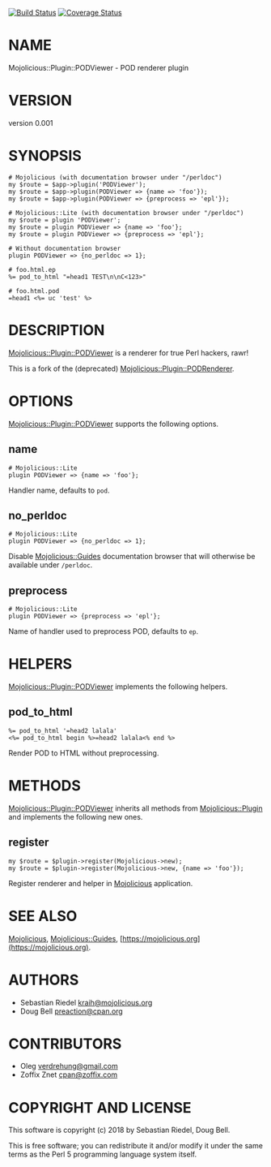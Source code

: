 [![Build Status](https://travis-ci.org/preaction/Mojolicious-Plugin-PODViewer.svg?branch=master)](https://travis-ci.org/preaction/Mojolicious-Plugin-PODViewer)
[![Coverage Status](https://coveralls.io/repos/preaction/Mojolicious-Plugin-PODViewer/badge.svg?branch=master)](https://coveralls.io/r/preaction/Mojolicious-Plugin-PODViewer?branch=master)

# NAME

Mojolicious::Plugin::PODViewer - POD renderer plugin

# VERSION

version 0.001

# SYNOPSIS

    # Mojolicious (with documentation browser under "/perldoc")
    my $route = $app->plugin('PODViewer');
    my $route = $app->plugin(PODViewer => {name => 'foo'});
    my $route = $app->plugin(PODViewer => {preprocess => 'epl'});

    # Mojolicious::Lite (with documentation browser under "/perldoc")
    my $route = plugin 'PODViewer';
    my $route = plugin PODViewer => {name => 'foo'};
    my $route = plugin PODViewer => {preprocess => 'epl'};

    # Without documentation browser
    plugin PODViewer => {no_perldoc => 1};

    # foo.html.ep
    %= pod_to_html "=head1 TEST\n\nC<123>"

    # foo.html.pod
    =head1 <%= uc 'test' %>

# DESCRIPTION

[Mojolicious::Plugin::PODViewer](https://metacpan.org/pod/Mojolicious::Plugin::PODViewer) is a renderer for true Perl hackers, rawr!

This is a fork of the (deprecated) [Mojolicious::Plugin::PODRenderer](https://metacpan.org/pod/Mojolicious::Plugin::PODRenderer).

# OPTIONS

[Mojolicious::Plugin::PODViewer](https://metacpan.org/pod/Mojolicious::Plugin::PODViewer) supports the following options.

## name

    # Mojolicious::Lite
    plugin PODViewer => {name => 'foo'};

Handler name, defaults to `pod`.

## no\_perldoc

    # Mojolicious::Lite
    plugin PODViewer => {no_perldoc => 1};

Disable [Mojolicious::Guides](https://metacpan.org/pod/Mojolicious::Guides) documentation browser that will otherwise be
available under `/perldoc`.

## preprocess

    # Mojolicious::Lite
    plugin PODViewer => {preprocess => 'epl'};

Name of handler used to preprocess POD, defaults to `ep`.

# HELPERS

[Mojolicious::Plugin::PODViewer](https://metacpan.org/pod/Mojolicious::Plugin::PODViewer) implements the following helpers.

## pod\_to\_html

    %= pod_to_html '=head2 lalala'
    <%= pod_to_html begin %>=head2 lalala<% end %>

Render POD to HTML without preprocessing.

# METHODS

[Mojolicious::Plugin::PODViewer](https://metacpan.org/pod/Mojolicious::Plugin::PODViewer) inherits all methods from
[Mojolicious::Plugin](https://metacpan.org/pod/Mojolicious::Plugin) and implements the following new ones.

## register

    my $route = $plugin->register(Mojolicious->new);
    my $route = $plugin->register(Mojolicious->new, {name => 'foo'});

Register renderer and helper in [Mojolicious](https://metacpan.org/pod/Mojolicious) application.

# SEE ALSO

[Mojolicious](https://metacpan.org/pod/Mojolicious), [Mojolicious::Guides](https://metacpan.org/pod/Mojolicious::Guides), [https://mojolicious.org](https://mojolicious.org).

# AUTHORS

- Sebastian Riedel <kraih@mojolicious.org>
- Doug Bell <preaction@cpan.org>

# CONTRIBUTORS

- Oleg <verdrehung@gmail.com>
- Zoffix Znet <cpan@zoffix.com>

# COPYRIGHT AND LICENSE

This software is copyright (c) 2018 by Sebastian Riedel, Doug Bell.

This is free software; you can redistribute it and/or modify it under
the same terms as the Perl 5 programming language system itself.
